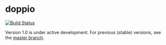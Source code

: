 doppio
======

[![Build Status](https://travis-ci.org/jagoda/doppio.png?branch=master)](https://travis-ci.org/jagoda/doppio)

Version 1.0 is under active development. For previous (stable) versions, see the
[master branch](https://github.com/jagoda/doppio/tree/master).

